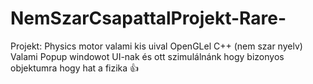 # NemSzarCsapattalProjekt-Rare-

Projekt: Physics motor valami kis uival OpenGLel C++ (nem szar nyelv)
Valami Popup windowot UI-nak és ott szimulálnánk hogy bizonyos objektumra hogy hat a fizika
👍

